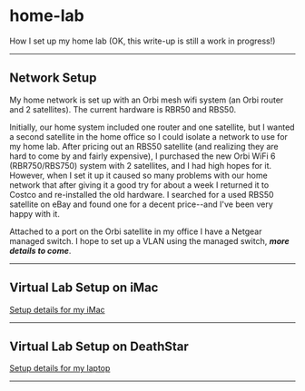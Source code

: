 # home-lab
How I set up my home lab 
(OK, this write-up is still a work in progress!)

---
## Network Setup

My home network is set up with an Orbi mesh wifi system (an Orbi router and 2 satellites). The current hardware is RBR50 and RBS50. 

Initially, our home system included one router and one satellite, but I wanted a second satellite in the home office so I could isolate a network to use for my home lab. After pricing out an RBS50 satellite (and realizing they are hard to come by and fairly expensive), I  purchased the new Orbi WiFi 6 (RBR750/RBS750) system with 2 satellites, and I had high hopes for it. However, when I set it up it caused so many problems with our home network that after giving it a good try for about a week I returned it to Costco and re-installed the old hardware. I searched for a used RBS50 satellite on eBay and found one for a decent price--and I've been very happy with it.

Attached to a port on the Orbi satellite in my office I have a Netgear managed switch. I hope to set up a VLAN using the managed switch, **_more details to come_**.

---

## Virtual Lab Setup on iMac

[Setup details for my iMac](virtual-lab-imac.md)

___
## Virtual Lab Setup on DeathStar

[Setup details for my laptop](virtual-lab-deathstar.md)

___
